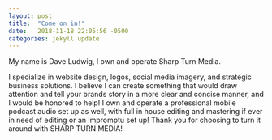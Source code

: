 ```yaml
---
layout: post
title:  "Come on in!"
date:   2018-11-18 22:05:56 -0500
categories: jekyll update
---
```

My name is Dave Ludwig, I own and operate Sharp Turn Media. 


I specialize in website design, logos, social media imagery, and strategic business solutions. I believe I can create something that would draw attention and tell your brands story in a more clear and concise manner, and I would be honored to help!  I own and operate a professional mobile podcast audio set up as well, with full in house editing and mastering if ever in need of editing or an impromptu set up! Thank you for choosing to turn it around with SHARP TURN MEDIA! 



